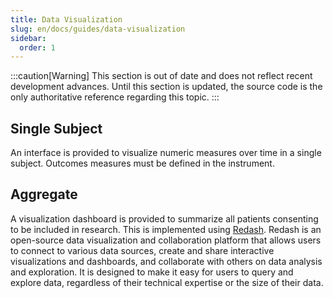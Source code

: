 ```yaml
---
title: Data Visualization
slug: en/docs/guides/data-visualization
sidebar:
  order: 1
---
```


:::caution[Warning]
This section is out of date and does not reflect recent development advances. Until this section is updated, the source code is the only authoritative reference regarding this topic.
:::

## Single Subject

An interface is provided to visualize numeric measures over time in a single subject. Outcomes measures must be defined in the instrument.

## Aggregate

A visualization dashboard is provided to summarize all patients consenting to be included in research. This is implemented using [Redash](https://redash.io/). Redash is an open-source data visualization and collaboration platform that allows users to connect to various data sources, create and share interactive visualizations and dashboards, and collaborate with others on data analysis and exploration. It is designed to make it easy for users to query and explore data, regardless of their technical expertise or the size of their data.
